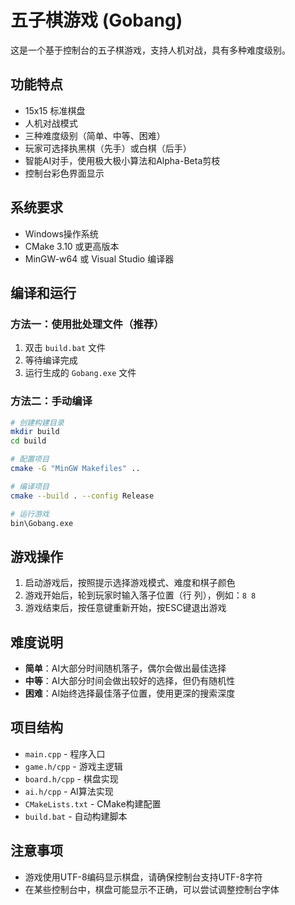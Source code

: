 # 五子棋游戏 (Gobang)

这是一个基于控制台的五子棋游戏，支持人机对战，具有多种难度级别。

## 功能特点

- 15x15 标准棋盘
- 人机对战模式
- 三种难度级别（简单、中等、困难）
- 玩家可选择执黑棋（先手）或白棋（后手）
- 智能AI对手，使用极大极小算法和Alpha-Beta剪枝
- 控制台彩色界面显示

## 系统要求

- Windows操作系统
- CMake 3.10 或更高版本
- MinGW-w64 或 Visual Studio 编译器

## 编译和运行

### 方法一：使用批处理文件（推荐）

1. 双击 `build.bat` 文件
2. 等待编译完成
3. 运行生成的 `Gobang.exe` 文件

### 方法二：手动编译

```bash
# 创建构建目录
mkdir build
cd build

# 配置项目
cmake -G "MinGW Makefiles" ..

# 编译项目
cmake --build . --config Release

# 运行游戏
bin\Gobang.exe
```

## 游戏操作

1. 启动游戏后，按照提示选择游戏模式、难度和棋子颜色
2. 游戏开始后，轮到玩家时输入落子位置（行 列），例如：`8 8`
3. 游戏结束后，按任意键重新开始，按ESC键退出游戏

## 难度说明

- **简单**：AI大部分时间随机落子，偶尔会做出最佳选择
- **中等**：AI大部分时间会做出较好的选择，但仍有随机性
- **困难**：AI始终选择最佳落子位置，使用更深的搜索深度

## 项目结构

- `main.cpp` - 程序入口
- `game.h/cpp` - 游戏主逻辑
- `board.h/cpp` - 棋盘实现
- `ai.h/cpp` - AI算法实现
- `CMakeLists.txt` - CMake构建配置
- `build.bat` - 自动构建脚本

## 注意事项

- 游戏使用UTF-8编码显示棋盘，请确保控制台支持UTF-8字符
- 在某些控制台中，棋盘可能显示不正确，可以尝试调整控制台字体